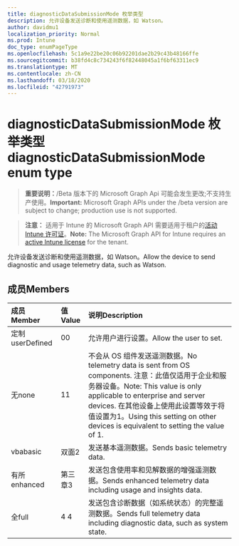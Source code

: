 ```yaml
---
title: diagnosticDataSubmissionMode 枚举类型
description: 允许设备发送诊断和使用遥测数据，如 Watson。
author: davidmu1
localization_priority: Normal
ms.prod: Intune
doc_type: enumPageType
ms.openlocfilehash: 5c1a9e22be20c06b92201dae2b29c43b48166ffe
ms.sourcegitcommit: b38fd4c8c734243f6f82448045a1f6bf63311ec9
ms.translationtype: MT
ms.contentlocale: zh-CN
ms.lasthandoff: 03/18/2020
ms.locfileid: "42791973"
---
```

# <a name="diagnosticdatasubmissionmode-enum-type"></a><span data-ttu-id="537c8-103">diagnosticDataSubmissionMode 枚举类型</span><span class="sxs-lookup"><span data-stu-id="537c8-103">diagnosticDataSubmissionMode enum type</span></span>

> <span data-ttu-id="537c8-104">**重要说明：**/Beta 版本下的 Microsoft Graph Api 可能会发生更改;不支持生产使用。</span><span class="sxs-lookup"><span data-stu-id="537c8-104">**Important:** Microsoft Graph APIs under the /beta version are subject to change; production use is not supported.</span></span>

> <span data-ttu-id="537c8-105">**注意：** 适用于 Intune 的 Microsoft Graph API 需要适用于租户的[活动 Intune 许可证](https://go.microsoft.com/fwlink/?linkid=839381)。</span><span class="sxs-lookup"><span data-stu-id="537c8-105">**Note:** The Microsoft Graph API for Intune requires an [active Intune license](https://go.microsoft.com/fwlink/?linkid=839381) for the tenant.</span></span>

<span data-ttu-id="537c8-106">允许设备发送诊断和使用遥测数据，如 Watson。</span><span class="sxs-lookup"><span data-stu-id="537c8-106">Allow the device to send diagnostic and usage telemetry data, such as Watson.</span></span>

## <a name="members"></a><span data-ttu-id="537c8-107">成员</span><span class="sxs-lookup"><span data-stu-id="537c8-107">Members</span></span>
|<span data-ttu-id="537c8-108">成员</span><span class="sxs-lookup"><span data-stu-id="537c8-108">Member</span></span>|<span data-ttu-id="537c8-109">值</span><span class="sxs-lookup"><span data-stu-id="537c8-109">Value</span></span>|<span data-ttu-id="537c8-110">说明</span><span class="sxs-lookup"><span data-stu-id="537c8-110">Description</span></span>|
|:---|:---|:---|
|<span data-ttu-id="537c8-111">定制</span><span class="sxs-lookup"><span data-stu-id="537c8-111">userDefined</span></span>|<span data-ttu-id="537c8-112">0</span><span class="sxs-lookup"><span data-stu-id="537c8-112">0</span></span>|<span data-ttu-id="537c8-113">允许用户进行设置。</span><span class="sxs-lookup"><span data-stu-id="537c8-113">Allow the user to set.</span></span>|
|<span data-ttu-id="537c8-114">无</span><span class="sxs-lookup"><span data-stu-id="537c8-114">none</span></span>|<span data-ttu-id="537c8-115">1</span><span class="sxs-lookup"><span data-stu-id="537c8-115">1</span></span>|<span data-ttu-id="537c8-116">不会从 OS 组件发送遥测数据。</span><span class="sxs-lookup"><span data-stu-id="537c8-116">No telemetry data is sent from OS components.</span></span> <span data-ttu-id="537c8-117">注意：此值仅适用于企业和服务器设备。</span><span class="sxs-lookup"><span data-stu-id="537c8-117">Note: This value is only applicable to enterprise and server devices.</span></span> <span data-ttu-id="537c8-118">在其他设备上使用此设置等效于将值设置为1。</span><span class="sxs-lookup"><span data-stu-id="537c8-118">Using this setting on other devices is equivalent to setting the value of 1.</span></span>|
|<span data-ttu-id="537c8-119">vba</span><span class="sxs-lookup"><span data-stu-id="537c8-119">basic</span></span>|<span data-ttu-id="537c8-120">双面</span><span class="sxs-lookup"><span data-stu-id="537c8-120">2</span></span>|<span data-ttu-id="537c8-121">发送基本遥测数据。</span><span class="sxs-lookup"><span data-stu-id="537c8-121">Sends basic telemetry data.</span></span>|
|<span data-ttu-id="537c8-122">有所</span><span class="sxs-lookup"><span data-stu-id="537c8-122">enhanced</span></span>|<span data-ttu-id="537c8-123">第三章</span><span class="sxs-lookup"><span data-stu-id="537c8-123">3</span></span>|<span data-ttu-id="537c8-124">发送包含使用率和见解数据的增强遥测数据。</span><span class="sxs-lookup"><span data-stu-id="537c8-124">Sends enhanced telemetry data including usage and insights data.</span></span>|
|<span data-ttu-id="537c8-125">全</span><span class="sxs-lookup"><span data-stu-id="537c8-125">full</span></span>|<span data-ttu-id="537c8-126">4 </span><span class="sxs-lookup"><span data-stu-id="537c8-126">4</span></span>|<span data-ttu-id="537c8-127">发送包含诊断数据（如系统状态）的完整遥测数据。</span><span class="sxs-lookup"><span data-stu-id="537c8-127">Sends full telemetry data including diagnostic data, such as system state.</span></span>|



